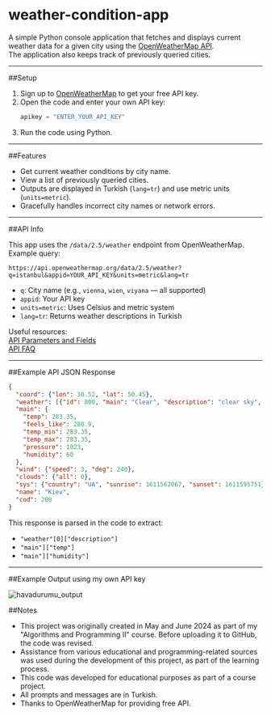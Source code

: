 # weather-condition-app

A simple Python console application that fetches and displays current weather data for a given city using the [OpenWeatherMap API](https://openweathermap.org/api).  
The application also keeps track of previously queried cities.

---

##Setup

1. Sign up to [OpenWeatherMap](https://home.openweathermap.org/users/sign_up) to get your free API key.
2. Open the code and enter your own API key:
   ```python
   apikey = "ENTER_YOUR_API_KEY"
   ```
3. Run the code using Python.

---

##Features

- Get current weather conditions by city name.
- View a list of previously queried cities.
- Outputs are displayed in Turkish (`lang=tr`) and use metric units (`units=metric`).
- Gracefully handles incorrect city names or network errors.

---

##API Info

This app uses the `/data/2.5/weather` endpoint from OpenWeatherMap.  
Example query:

```plaintext
https://api.openweathermap.org/data/2.5/weather?q=istanbul&appid=YOUR_API_KEY&units=metric&lang=tr
```

- `q`: City name (e.g., `vienna`, `wien`, `viyana` — all supported)
- `appid`: Your API key
- `units=metric`: Uses Celsius and metric system
- `lang=tr`: Returns weather descriptions in Turkish

Useful resources:  
[API Parameters and Fields](https://openweathermap.org/weather-data)  
[API FAQ](https://openweathermap.org/faq#:~:text=with%20your%20system%3F-,APIs,-What%20are%20the)

---

##Example API JSON Response

```json
{
  "coord": {"lon": 30.52, "lat": 50.45},
  "weather": [{"id": 800, "main": "Clear", "description": "clear sky", "icon": "01d"}],
  "main": {
    "temp": 283.35,
    "feels_like": 280.9,
    "temp_min": 283.35,
    "temp_max": 283.35,
    "pressure": 1023,
    "humidity": 60
  },
  "wind": {"speed": 3, "deg": 240},
  "clouds": {"all": 0},
  "sys": {"country": "UA", "sunrise": 1611562067, "sunset": 1611595751},
  "name": "Kiev",
  "cod": 200
}
```

This response is parsed in the code to extract:
- `"weather"[0]["description"]`
- `"main"]["temp"]`
- `"main"]["humidity"]`

---

##Example Output using my own API key

![havadurumu_output](https://github.com/user-attachments/assets/05a5d589-fe08-42c0-be22-8255e8e03d5f)


##Notes
- This project was originally created in May and June 2024 as part of my "Algorithms and Programming II" course. Before uploading it to GitHub, the code was revised.
- Assistance from various educational and programming-related sources was used during the development of this project, as part of the learning process.
- This code was developed for educational purposes as part of a course project.
- All prompts and messages are in Turkish.
- Thanks to OpenWeatherMap for providing free API.

